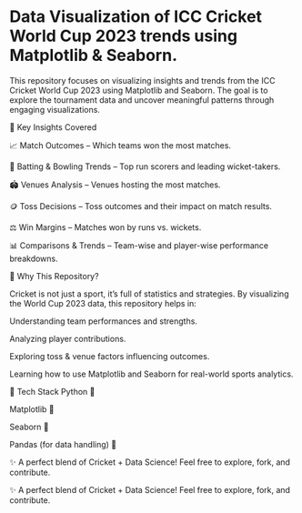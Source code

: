 # Data Visualization of ICC Cricket World Cup 2023 trends using Matplotlib & Seaborn.
This repository focuses on visualizing insights and trends from the ICC Cricket World Cup 2023 using Matplotlib and Seaborn. The goal is to explore the tournament data and uncover meaningful patterns through engaging visualizations.

🔹 Key Insights Covered

📈 Match Outcomes – Which teams won the most matches.

🎯 Batting & Bowling Trends – Top run scorers and leading wicket-takers.

🏟️ Venues Analysis – Venues hosting the most matches.

🪙 Toss Decisions – Toss outcomes and their impact on match results.

⚖️ Win Margins – Matches won by runs vs. wickets.

📊 Comparisons & Trends – Team-wise and player-wise performance breakdowns.



🔹 Why This Repository?

Cricket is not just a sport, it’s full of statistics and strategies. By visualizing the World Cup 2023 data, this repository helps in:

Understanding team performances and strengths.

Analyzing player contributions.

Exploring toss & venue factors influencing outcomes.

Learning how to use Matplotlib and Seaborn for real-world sports analytics.



🔹 Tech Stack
Python 🐍

Matplotlib 🎨

Seaborn 🌊

Pandas (for data handling) 📑

✨ A perfect blend of Cricket + Data Science! Feel free to explore, fork, and contribute.

✨ A perfect blend of Cricket + Data Science! Feel free to explore, fork, and contribute.
